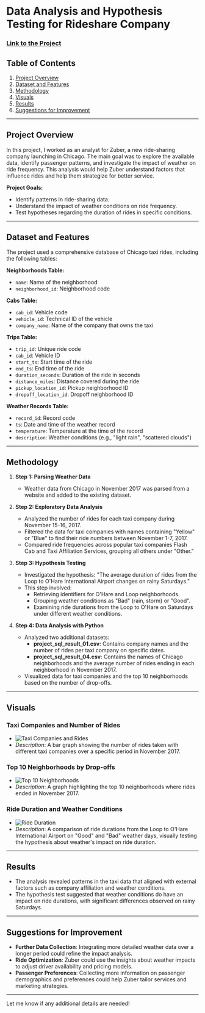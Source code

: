 # Data Analysis and Hypothesis Testing for Rideshare Company

### [Link to the Project](https://github.com/arr225/Data_Projects_TripleTen/blob/0fe5dafc705a51bf9c487958a95995bb88cdfdae/Data%20Analysis%20and%20Hypothesis%20Testing/Data%20Analysis%20and%20Hypothesis%20Testing%20for%20Rideshare%20Company.ipynb)

## Table of Contents
1. [Project Overview](#project-overview)
2. [Dataset and Features](#dataset-and-features)
3. [Methodology](#methodology)
4. [Visuals](#visuals)
5. [Results](#results)
6. [Suggestions for Improvement](#suggestions-for-improvement)

---

## Project Overview
In this project, I worked as an analyst for Zuber, a new ride-sharing company launching in Chicago. The main goal was to explore the available data, identify passenger patterns, and investigate the impact of weather on ride frequency. This analysis would help Zuber understand factors that influence rides and help them strategize for better service.

**Project Goals:**
- Identify patterns in ride-sharing data.
- Understand the impact of weather conditions on ride frequency.
- Test hypotheses regarding the duration of rides in specific conditions.

---

## Dataset and Features
The project used a comprehensive database of Chicago taxi rides, including the following tables:

**Neighborhoods Table:**
- `name`: Name of the neighborhood
- `neighborhood_id`: Neighborhood code

**Cabs Table:**
- `cab_id`: Vehicle code
- `vehicle_id`: Technical ID of the vehicle
- `company_name`: Name of the company that owns the taxi

**Trips Table:**
- `trip_id`: Unique ride code
- `cab_id`: Vehicle ID
- `start_ts`: Start time of the ride
- `end_ts`: End time of the ride
- `duration_seconds`: Duration of the ride in seconds
- `distance_miles`: Distance covered during the ride
- `pickup_location_id`: Pickup neighborhood ID
- `dropoff_location_id`: Dropoff neighborhood ID

**Weather Records Table:**
- `record_id`: Record code
- `ts`: Date and time of the weather record
- `temperature`: Temperature at the time of the record
- `description`: Weather conditions (e.g., "light rain", "scattered clouds")

---

## Methodology
1. **Step 1: Parsing Weather Data**
   - Weather data from Chicago in November 2017 was parsed from a website and added to the existing dataset.

2. **Step 2: Exploratory Data Analysis**
   - Analyzed the number of rides for each taxi company during November 15-16, 2017.
   - Filtered the data for taxi companies with names containing "Yellow" or "Blue" to find their ride numbers between November 1-7, 2017.
   - Compared ride frequencies across popular taxi companies Flash Cab and Taxi Affiliation Services, grouping all others under "Other."

3. **Step 3: Hypothesis Testing**
   - Investigated the hypothesis: "The average duration of rides from the Loop to O'Hare International Airport changes on rainy Saturdays."
   - This step involved:
     - Retrieving identifiers for O'Hare and Loop neighborhoods.
     - Grouping weather conditions as "Bad" (rain, storm) or "Good".
     - Examining ride durations from the Loop to O'Hare on Saturdays under different weather conditions.
   
4. **Step 4: Data Analysis with Python**
   - Analyzed two additional datasets: 
     - **project_sql_result_01.csv**: Contains company names and the number of rides per taxi company on specific dates.
     - **project_sql_result_04.csv**: Contains the names of Chicago neighborhoods and the average number of rides ending in each neighborhood in November 2017.
   - Visualized data for taxi companies and the top 10 neighborhoods based on the number of drop-offs.

---

## Visuals

### Taxi Companies and Number of Rides
- ![Taxi Companies and Rides](link_to_image)
- *Description*: A bar graph showing the number of rides taken with different taxi companies over a specific period in November 2017.

### Top 10 Neighborhoods by Drop-offs
- ![Top 10 Neighborhoods](link_to_image)
- *Description*: A graph highlighting the top 10 neighborhoods where rides ended in November 2017.

### Ride Duration and Weather Conditions
- ![Ride Duration](link_to_image)
- *Description*: A comparison of ride durations from the Loop to O'Hare International Airport on "Good" and "Bad" weather days, visually testing the hypothesis about weather's impact on ride duration.

---

## Results
- The analysis revealed patterns in the taxi data that aligned with external factors such as company affiliation and weather conditions.
- The hypothesis test suggested that weather conditions do have an impact on ride durations, with significant differences observed on rainy Saturdays.

---

## Suggestions for Improvement
- **Further Data Collection**: Integrating more detailed weather data over a longer period could refine the impact analysis.
- **Ride Optimization**: Zuber could use the insights about weather impacts to adjust driver availability and pricing models.
- **Passenger Preferences**: Collecting more information on passenger demographics and preferences could help Zuber tailor services and marketing strategies.

---

Let me know if any additional details are needed!
